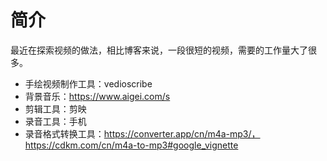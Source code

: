 # 简介

最近在探索视频的做法，相比博客来说，一段很短的视频，需要的工作量大了很多。

- 手绘视频制作工具：vedioscribe
- 背景音乐：https://www.aigei.com/s
- 剪辑工具：剪映
- 录音工具：手机
- 录音格式转换工具：https://converter.app/cn/m4a-mp3/，https://cdkm.com/cn/m4a-to-mp3#google_vignette
